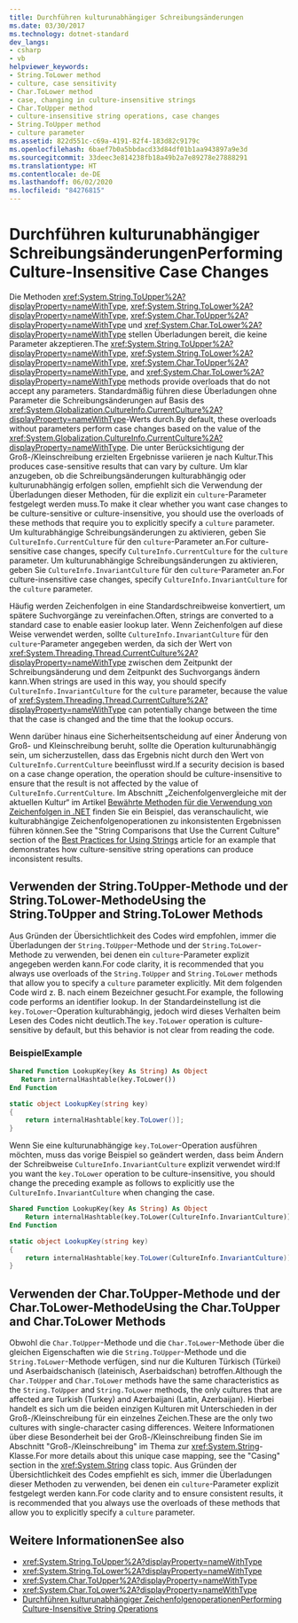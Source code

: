 ```yaml
---
title: Durchführen kulturunabhängiger Schreibungsänderungen
ms.date: 03/30/2017
ms.technology: dotnet-standard
dev_langs:
- csharp
- vb
helpviewer_keywords:
- String.ToLower method
- culture, case sensitivity
- Char.ToLower method
- case, changing in culture-insensitive strings
- Char.ToUpper method
- culture-insensitive string operations, case changes
- String.ToUpper method
- culture parameter
ms.assetid: 822d551c-c69a-4191-82f4-183d82c9179c
ms.openlocfilehash: 6baef7b0a5bbdacd33d84df01b1aa943897a9e3d
ms.sourcegitcommit: 33deec3e814238fb18a49b2a7e89278e27888291
ms.translationtype: HT
ms.contentlocale: de-DE
ms.lasthandoff: 06/02/2020
ms.locfileid: "84276815"
---
```

# <a name="performing-culture-insensitive-case-changes"></a><span data-ttu-id="db00d-102">Durchführen kulturunabhängiger Schreibungsänderungen</span><span class="sxs-lookup"><span data-stu-id="db00d-102">Performing Culture-Insensitive Case Changes</span></span>
<span data-ttu-id="db00d-103">Die Methoden <xref:System.String.ToUpper%2A?displayProperty=nameWithType>, <xref:System.String.ToLower%2A?displayProperty=nameWithType>, <xref:System.Char.ToUpper%2A?displayProperty=nameWithType> und <xref:System.Char.ToLower%2A?displayProperty=nameWithType> stellen Überladungen bereit, die keine Parameter akzeptieren.</span><span class="sxs-lookup"><span data-stu-id="db00d-103">The <xref:System.String.ToUpper%2A?displayProperty=nameWithType>, <xref:System.String.ToLower%2A?displayProperty=nameWithType>, <xref:System.Char.ToUpper%2A?displayProperty=nameWithType>, and <xref:System.Char.ToLower%2A?displayProperty=nameWithType> methods provide overloads that do not accept any parameters.</span></span> <span data-ttu-id="db00d-104">Standardmäßig führen diese Überladungen ohne Parameter die Schreibungsänderungen auf Basis des <xref:System.Globalization.CultureInfo.CurrentCulture%2A?displayProperty=nameWithType>-Werts durch.</span><span class="sxs-lookup"><span data-stu-id="db00d-104">By default, these overloads without parameters perform case changes based on the value of the <xref:System.Globalization.CultureInfo.CurrentCulture%2A?displayProperty=nameWithType>.</span></span> <span data-ttu-id="db00d-105">Die unter Berücksichtigung der Groß-/Kleinschreibung erzielten Ergebnisse variieren je nach Kultur.</span><span class="sxs-lookup"><span data-stu-id="db00d-105">This produces case-sensitive results that can vary by culture.</span></span> <span data-ttu-id="db00d-106">Um klar anzugeben, ob die Schreibungsänderungen kulturabhängig oder kulturunabhängig erfolgen sollen, empfiehlt sich die Verwendung der Überladungen dieser Methoden, für die explizit ein `culture`-Parameter festgelegt werden muss.</span><span class="sxs-lookup"><span data-stu-id="db00d-106">To make it clear whether you want case changes to be culture-sensitive or culture-insensitive, you should use the overloads of these methods that require you to explicitly specify a `culture` parameter.</span></span> <span data-ttu-id="db00d-107">Um kulturabhängige Schreibungsänderungen zu aktivieren, geben Sie `CultureInfo.CurrentCulture` für den `culture`-Parameter an.</span><span class="sxs-lookup"><span data-stu-id="db00d-107">For culture-sensitive case changes, specify `CultureInfo.CurrentCulture` for the `culture` parameter.</span></span> <span data-ttu-id="db00d-108">Um kulturunabhängige Schreibungsänderungen zu aktivieren, geben Sie `CultureInfo.InvariantCulture` für den `culture`-Parameter an.</span><span class="sxs-lookup"><span data-stu-id="db00d-108">For culture-insensitive case changes, specify `CultureInfo.InvariantCulture` for the `culture` parameter.</span></span>  
  
 <span data-ttu-id="db00d-109">Häufig werden Zeichenfolgen in eine Standardschreibweise konvertiert, um spätere Suchvorgänge zu vereinfachen.</span><span class="sxs-lookup"><span data-stu-id="db00d-109">Often, strings are converted to a standard case to enable easier lookup later.</span></span> <span data-ttu-id="db00d-110">Wenn Zeichenfolgen auf diese Weise verwendet werden, sollte `CultureInfo.InvariantCulture` für den `culture`-Parameter angegeben werden, da sich der Wert von <xref:System.Threading.Thread.CurrentCulture%2A?displayProperty=nameWithType> zwischen dem Zeitpunkt der Schreibungsänderung und dem Zeitpunkt des Suchvorgangs ändern kann.</span><span class="sxs-lookup"><span data-stu-id="db00d-110">When strings are used in this way, you should specify `CultureInfo.InvariantCulture` for the `culture` parameter, because the value of <xref:System.Threading.Thread.CurrentCulture%2A?displayProperty=nameWithType> can potentially change between the time that the case is changed and the time that the lookup occurs.</span></span>  
  
 <span data-ttu-id="db00d-111">Wenn darüber hinaus eine Sicherheitsentscheidung auf einer Änderung von Groß- und Kleinschreibung beruht, sollte die Operation kulturunabhängig sein, um sicherzustellen, dass das Ergebnis nicht durch den Wert von `CultureInfo.CurrentCulture` beeinflusst wird.</span><span class="sxs-lookup"><span data-stu-id="db00d-111">If a security decision is based on a case change operation, the operation should be culture-insensitive to ensure that the result is not affected by the value of `CultureInfo.CurrentCulture`.</span></span> <span data-ttu-id="db00d-112">Im Abschnitt „Zeichenfolgenvergleiche mit der aktuellen Kultur“ im Artikel [Bewährte Methoden für die Verwendung von Zeichenfolgen in .NET](../base-types/best-practices-strings.md) finden Sie ein Beispiel, das veranschaulicht, wie kulturabhängige Zeichenfolgenoperationen zu inkonsistenten Ergebnissen führen können.</span><span class="sxs-lookup"><span data-stu-id="db00d-112">See the "String Comparisons that Use the Current Culture" section of the [Best Practices for Using Strings](../base-types/best-practices-strings.md) article for an example that demonstrates how culture-sensitive string operations can produce inconsistent results.</span></span>  
  
## <a name="using-the-stringtoupper-and-stringtolower-methods"></a><span data-ttu-id="db00d-113">Verwenden der String.ToUpper-Methode und der String.ToLower-Methode</span><span class="sxs-lookup"><span data-stu-id="db00d-113">Using the String.ToUpper and String.ToLower Methods</span></span>  
 <span data-ttu-id="db00d-114">Aus Gründen der Übersichtlichkeit des Codes wird empfohlen, immer die Überladungen der `String.ToUpper`-Methode und der `String.ToLower`-Methode zu verwenden, bei denen ein `culture`-Parameter explizit angegeben werden kann.</span><span class="sxs-lookup"><span data-stu-id="db00d-114">For code clarity, it is recommended that you always use overloads of the `String.ToUpper` and `String.ToLower` methods that allow you to specify a `culture` parameter explicitly.</span></span> <span data-ttu-id="db00d-115">Mit dem folgenden Code wird z. B. nach einem Bezeichner gesucht.</span><span class="sxs-lookup"><span data-stu-id="db00d-115">For example, the following code performs an identifier lookup.</span></span> <span data-ttu-id="db00d-116">In der Standardeinstellung ist die `key.ToLower`-Operation kulturabhängig, jedoch wird dieses Verhalten beim Lesen des Codes nicht deutlich.</span><span class="sxs-lookup"><span data-stu-id="db00d-116">The `key.ToLower` operation is culture-sensitive by default, but this behavior is not clear from reading the code.</span></span>  
  
### <a name="example"></a><span data-ttu-id="db00d-117">Beispiel</span><span class="sxs-lookup"><span data-stu-id="db00d-117">Example</span></span>  
  
```vb  
Shared Function LookupKey(key As String) As Object  
   Return internalHashtable(key.ToLower())  
End Function  
```  
  
```csharp  
static object LookupKey(string key)
{  
    return internalHashtable[key.ToLower()];  
}  
```  
  
 <span data-ttu-id="db00d-118">Wenn Sie eine kulturunabhängige `key.ToLower`-Operation ausführen möchten, muss das vorige Beispiel so geändert werden, dass beim Ändern der Schreibweise `CultureInfo.InvariantCulture` explizit verwendet wird:</span><span class="sxs-lookup"><span data-stu-id="db00d-118">If you want the `key.ToLower` operation to be culture-insensitive, you should change the preceding example as follows to explicitly use the `CultureInfo.InvariantCulture` when changing the case.</span></span>  
  
```vb  
Shared Function LookupKey(key As String) As Object  
    Return internalHashtable(key.ToLower(CultureInfo.InvariantCulture))  
End Function  
```  
  
```csharp  
static object LookupKey(string key)
{  
    return internalHashtable[key.ToLower(CultureInfo.InvariantCulture)];  
}  
```  
  
## <a name="using-the-chartoupper-and-chartolower-methods"></a><span data-ttu-id="db00d-119">Verwenden der Char.ToUpper-Methode und der Char.ToLower-Methode</span><span class="sxs-lookup"><span data-stu-id="db00d-119">Using the Char.ToUpper and Char.ToLower Methods</span></span>  
 <span data-ttu-id="db00d-120">Obwohl die `Char.ToUpper`-Methode und die `Char.ToLower`-Methode über die gleichen Eigenschaften wie die `String.ToUpper`-Methode und die `String.ToLower`-Methode verfügen, sind nur die Kulturen Türkisch (Türkei) und Aserbaidschanisch (lateinisch, Aserbaidschan) betroffen.</span><span class="sxs-lookup"><span data-stu-id="db00d-120">Although the `Char.ToUpper` and `Char.ToLower` methods have the same characteristics as the `String.ToUpper` and `String.ToLower` methods, the only cultures that are affected are Turkish (Turkey) and Azerbaijani (Latin, Azerbaijan).</span></span> <span data-ttu-id="db00d-121">Hierbei handelt es sich um die beiden einzigen Kulturen mit Unterschieden in der Groß-/Kleinschreibung für ein einzelnes Zeichen.</span><span class="sxs-lookup"><span data-stu-id="db00d-121">These are the only two cultures with single-character casing differences.</span></span> <span data-ttu-id="db00d-122">Weitere Informationen über diese Besonderheit bei der Groß-/Kleinschreibung finden Sie im Abschnitt "Groß-/Kleinschreibung" im Thema zur <xref:System.String>-Klasse.</span><span class="sxs-lookup"><span data-stu-id="db00d-122">For more details about this unique case mapping, see the "Casing" section in the <xref:System.String> class topic.</span></span> <span data-ttu-id="db00d-123">Aus Gründen der Übersichtlichkeit des Codes empfiehlt es sich, immer die Überladungen dieser Methoden zu verwenden, bei denen ein `culture`-Parameter explizit festgelegt werden kann.</span><span class="sxs-lookup"><span data-stu-id="db00d-123">For code clarity and to ensure consistent results, it is recommended that you always use the overloads of these methods that allow you to explicitly specify a `culture` parameter.</span></span>  
  
## <a name="see-also"></a><span data-ttu-id="db00d-124">Weitere Informationen</span><span class="sxs-lookup"><span data-stu-id="db00d-124">See also</span></span>

- <xref:System.String.ToUpper%2A?displayProperty=nameWithType>
- <xref:System.String.ToLower%2A?displayProperty=nameWithType>
- <xref:System.Char.ToUpper%2A?displayProperty=nameWithType>
- <xref:System.Char.ToLower%2A?displayProperty=nameWithType>
- [<span data-ttu-id="db00d-125">Durchführen kulturunabhängiger Zeichenfolgenoperationen</span><span class="sxs-lookup"><span data-stu-id="db00d-125">Performing Culture-Insensitive String Operations</span></span>](performing-culture-insensitive-string-operations.md)
